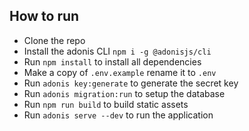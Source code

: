 ## How to run

- Clone the repo
- Install the adonis CLI `npm i -g @adonisjs/cli`
- Run `npm install` to install all dependencies
- Make a copy of `.env.example` rename it to `.env`
- Run `adonis key:generate` to generate the secret key
- Run `adonis migration:run` to setup the database
- Run `npm run build` to build static assets
- Run `adonis serve --dev` to run the application
